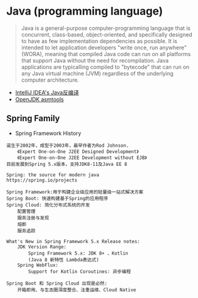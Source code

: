 Java (programming language)
===========================

> Java is a general-purpose computer-programming language that is concurrent, class-based, object-oriented, and specifically designed to have as few implementation dependencies as possible. It is intended to let application developers "write once, run anywhere"(WORA), meaning that compiled Java code can run on all platforms that support Java without the need for recompilation. Java applications are typicalling compiled to "bytecode" that can run on any Java virtual machine (JVM) regardless
> of the underlying computer architecture.

- [IntelliJ IDEA's Java反编译](/root/java/javaPrj/java-decompiler/README.md)
- [OpenJDK asmtools](/root/java/javaPrj/AsmTools/README.md)

Spring Family
-------------
* Spring Framework History
```
诞生于2002年，成型于2003年，最早作者为Rod Johnson.
    《Expert One-on-One J2EE Designed Development》
    《Expert One-on-One J2EE Development without EJB》
目前发展到Spring 5.x版本，支持JDK8-11及Java EE 8

Spring: the source for modern java 
https://spring.io/projects 

Spring Framework:用于构建企业级应用的轻量级一站式解决方案
Spring Boot: 快速构建基于Spring的应用程序 
Spring Cloud: 简化分布式系统的开发
    配置管理
    服务注册与发现
    熔断
    服务追踪

What's New in Spring Framework 5.x Release notes:
    JDK Version Range:
        Spring Framework 5.x: JDK 8+ 、Kotlin 
        (Java 8 新特性 Lambda表达式)
    Spring WebFlux:
        Support for Kotlin Coroutines: 异步编程

Spring Boot 和 Spring Cloud 出现是必然:
    开箱即用、与生态圈深度整合、注重运维、Cloud Native


```

